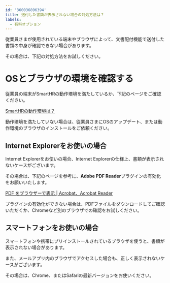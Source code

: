 ```yaml
---
id: '360036896394'
title: 送付した書類が表示されない場合の対処方法は？
labels:
  - 有料オプション
---
```

従業員さまが使用されている端末やブラウザによって、文書配付機能で送付した書類の中身が確認できない場合があります。

その場合は、下記の対処方法をお試しください。

# OSとブラウザの環境を確認する

従業員の端末がSmartHRの動作環境を満たしているか、下記のページをご確認ください。

[SmartHRの動作環境は？](https://knowledge.smarthr.jp/hc/ja/articles/360035170054)

動作環境を満たしていない場合は、従業員さまにOSのアップデート、または動作環境のブラウザのインストールをご依頼ください。

## Internet Explorerをお使いの場合

Internet Explorerをお使いの場合、Internet Explorerの仕様上、書類が表示されないケースがございます。

その場合は、下記のページを参考に、**Adobe PDF Reader**プラグインの有効化をお願いいたします。

[PDF をブラウザーで表示 | Acrobat、Acrobat Reader](https://helpx.adobe.com/jp/acrobat/using/display-pdf-in-browser.html)

プラグインの有効化ができない場合は、PDFファイルをダウンロードしてご確認いただくか、Chromeなど別のブラウザでの確認をお試しください。

## スマートフォンをお使いの場合

スマートフォンや携帯にプリインストールされているブラウザを使うと、書類が表示されない場合があります。

また、メールアプリ内のブラウザでアクセスした場合も、正しく表示されないケースがございます。

その場合は、Chrome、またはSafariの最新バージョンをお使いください。
